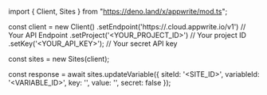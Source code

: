 import { Client, Sites } from "https://deno.land/x/appwrite/mod.ts";

const client = new Client()
    .setEndpoint('https://<REGION>.cloud.appwrite.io/v1') // Your API Endpoint
    .setProject('<YOUR_PROJECT_ID>') // Your project ID
    .setKey('<YOUR_API_KEY>'); // Your secret API key

const sites = new Sites(client);

const response = await sites.updateVariable({
    siteId: '<SITE_ID>',
    variableId: '<VARIABLE_ID>',
    key: '<KEY>',
    value: '<VALUE>',
    secret: false
});
